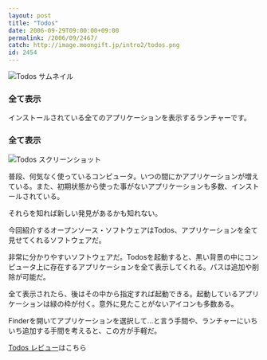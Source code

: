 ```yaml
---
layout: post
title: "Todos"
date: 2006-09-29T09:00:00+09:00
permalink: /2006/09/2467/
catch: http://image.moongift.jp/intro2/todos.png
id: 2454
---
```

 ![Todos サムネイル](http://image.moongift.jp/intro2/todos.t.png "Todos サムネイル")
  

### 全て表示
  
インストールされている全てのアプリケーションを表示するランチャーです。  
<!--more-->  

### 全て表示
  

![Todos スクリーンショット](http://image.moongift.jp/intro2/todos.png "Todos スクリーンショット")

  

普段、何気なく使っているコンピュータ。いつの間にかアプリケーションが増えている。また、初期状態から使った事がないアプリケーションも多数、インストールされている。

  

それらを知れば新しい発見があるかも知れない。

  

今回紹介するオープンソース・ソフトウェアはTodos、アプリケーションを全て見せてくれるソフトウェアだ。

  

非常に分かりやすいソフトウェアだ。Todosを起動すると、黒い背景の中にコンピュータ上に存在するアプリケーションを全て表示してくれる。パスは追加や削除が可能だ。

  

全て表示されたら、後はその中から指定すれば起動できる。起動しているアプリケーションは緑の枠が付く。意外に見たことがないアイコンも多数ある。

  

Finderを開いてアプリケーションを選択して…と言う手間や、ランチャーにいちいち追加する手間を考えると、この方が手軽だ。

  

[Todos レビュー](http://oss.moongift.jp/review/i-2468.html)はこちら

